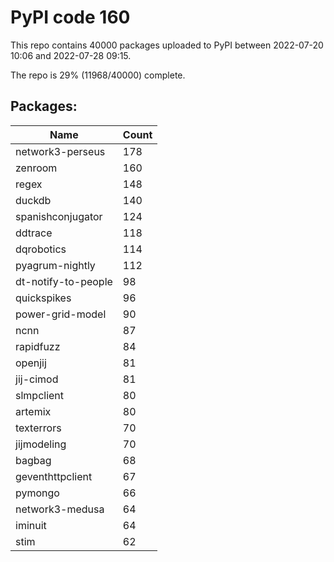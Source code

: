 # PyPI code 160

This repo contains 40000 packages uploaded to PyPI between 
2022-07-20 10:06 and 2022-07-28 09:15.

The repo is 29% (11968/40000) complete.

## Packages:

| Name  | Count |
| ----- | ----- |
| network3-perseus | 178 |
| zenroom | 160 |
| regex | 148 |
| duckdb | 140 |
| spanishconjugator | 124 |
| ddtrace | 118 |
| dqrobotics | 114 |
| pyagrum-nightly | 112 |
| dt-notify-to-people | 98 |
| quickspikes | 96 |
| power-grid-model | 90 |
| ncnn | 87 |
| rapidfuzz | 84 |
| openjij | 81 |
| jij-cimod | 81 |
| slmpclient | 80 |
| artemix | 80 |
| texterrors | 70 |
| jijmodeling | 70 |
| bagbag | 68 |
| geventhttpclient | 67 |
| pymongo | 66 |
| network3-medusa | 64 |
| iminuit | 64 |
| stim | 62 |


